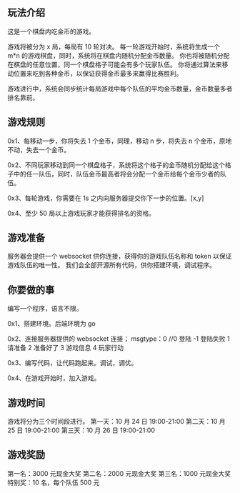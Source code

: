 ## 玩法介绍

这是一个棋盘内吃金币的游戏。

游戏将被分为 x 局，每局有 10 轮对决。
每一轮游戏开始时，系统将生成一个 m\*n 的游戏棋盘，同时，系统将在棋盘内随机分配金币数量。
你也将被随机分配在棋盘的任意位置，同一个棋盘格子可能会有多个玩家队伍。
你将通过算法来移动位置来吃到各种金币，以保证获得金币最多来赢得比赛胜利。

游戏进行中，系统会同步统计每局游戏中每个队伍的平均金币数量，金币数量多者排名靠前。

## 游戏规则

0x1、每移动一步，你将失去 1 个金币，同理，移动 n 步，将失去 n 个金币，原地不动，失去一个金币。

0x2、不同玩家移动到同一个棋盘格子，系统将这个格子的金币随机分配给这个格子中的任一队伍，同时，队伍金币最高者将会分配一个金币给每个金币少者的队伍。

0x3、每轮游戏，你需要在 1s 之内向服务器提交你下一步的位置。[x,y]

0x4、至少 50 局以上游戏玩家才能获得排名的资格。

## 游戏准备

服务器会提供一个 websocket 供你连接，获得你的游戏队伍名称和 token 以保证游戏队伍的唯一性。
我们会全部开源所有代码，供你搭建环境，调试程序。

## 你要做的事

编写一个程序，语言不限。

0x1、搭建环境。后端环境为 go

0x2、连接服务器提供的 websocket 连接；
msgtype：0 //0 登陆 -1 登陆失败 1 请准备 2 准备好了 3 游戏信息 4 玩家行动

0x3、编写代码，让代码跑起来。调试，调优。

0x4、在游戏开始时，加入游戏。

## 游戏时间

游戏将分为三个时间段进行。
第一天：10 月 24 日 19:00-21:00
第二天：10 月 25 日 19:00-21:00
第三天：10 月 26 日 19:00-21:00

## 游戏奖励

第一名：3000 元现金大奖
第二名：2000 元现金大奖
第三名：1000 元现金大奖
特别奖：10 名，每个队伍 500 元
